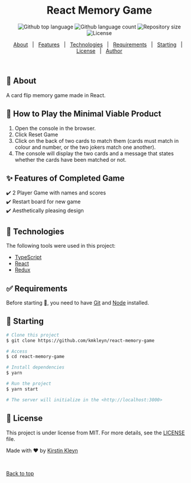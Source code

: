 <h1 align="center">React Memory Game</h1>

<p align="center">
  <img alt="Github top language" src="https://img.shields.io/github/languages/top/kmkleyn/react-memory-game?color=56BEB8">

  <img alt="Github language count" src="https://img.shields.io/github/languages/count/kmkleyn/react-memory-game?color=56BEB8">

  <img alt="Repository size" src="https://img.shields.io/github/repo-size/kmkleyn/react-memory-game?color=56BEB8">

  <img alt="License" src="https://img.shields.io/github/license/kmkleyn/react-memory-game?color=56BEB8">

  <!-- <img alt="Github issues" src="https://img.shields.io/github/issues/kmkleyn/react-memory-game?color=56BEB8" /> -->

  <!-- <img alt="Github forks" src="https://img.shields.io/github/forks/kmkleyn/react-memory-game?color=56BEB8" /> -->

  <!-- <img alt="Github stars" src="https://img.shields.io/github/stars/kmkleyn/react-memory-game?color=56BEB8" /> -->
</p>

<p align="center">
  <a href="#dart-about">About</a> &#xa0; | &#xa0; 
  <a href="#sparkles-features">Features</a> &#xa0; | &#xa0;
  <a href="#rocket-technologies">Technologies</a> &#xa0; | &#xa0;
  <a href="#white_check_mark-requirements">Requirements</a> &#xa0; | &#xa0;
  <a href="#checkered_flag-starting">Starting</a> &#xa0; | &#xa0;
  <a href="#memo-license">License</a> &#xa0; | &#xa0;
  <a href="https://github.com/kmkleyn" target="_blank">Author</a>
</p>

<br>

## :dart: About ##

A card flip memory game made in React. 

## :dart: How to Play the Minimal Viable Product
1. Open the console in the browser.
2. Click Reset Game
3. Click on the back of two cards to match them (cards must match in colour and number, or the two jokers match one another).
4. The console will display the two cards and a message that states whether the cards have been matched or not.

## :sparkles: Features of Completed Game ##

:heavy_check_mark: 2 Player Game with names and scores\
:heavy_check_mark: Restart board for new game\
:heavy_check_mark: Aesthetically pleasing design

## :rocket: Technologies ##

The following tools were used in this project:

- [TypeScript](https://www.typescriptlang.org/)
- [React](https://pt-br.reactjs.org/)
- [Redux](https://react-redux.js.org/)


## :white_check_mark: Requirements ##

Before starting :checkered_flag:, you need to have [Git](https://git-scm.com) and [Node](https://nodejs.org/en/) installed. 

## :checkered_flag: Starting ##

```bash
# Clone this project
$ git clone https://github.com/kmkleyn/react-memory-game

# Access
$ cd react-memory-game

# Install dependencies
$ yarn

# Run the project
$ yarn start

# The server will initialize in the <http://localhost:3000>
```

## :memo: License ##

This project is under license from MIT. For more details, see the [LICENSE](LICENSE.md) file.


Made with :heart: by <a href="https://github.com/kmkleyn" target="_blank">Kirstin Kleyn</a>

&#xa0;

<a href="#top">Back to top</a>

